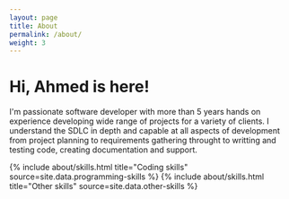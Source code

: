 ```yaml
---
layout: page
title: About
permalink: /about/
weight: 3
---
```


# Hi, Ahmed is here!

  I'm passionate software developer with more than 5 years hands on experience
  developing wide range of projects for a variety of clients. I understand the SDLC
  in depth and capable at all aspects of development from project planning
  to requirements gathering throught to writting and testing code, creating documentation
  and support.

<div class="row">
{% include about/skills.html title="Coding skills" source=site.data.programming-skills %}
{% include about/skills.html title="Other skills" source=site.data.other-skills %}
</div>


